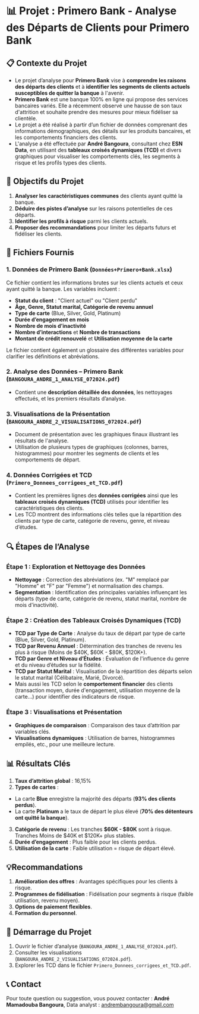 # 📊 Projet : Primero Bank - Analyse des Départs de Clients pour Primero Bank

## 📋 Contexte du Projet

- Le projet d’analyse pour **Primero Bank** vise à **comprendre les raisons des départs des clients** et à **identifier les segments de clients actuels susceptibles de quitter la banque** à l'avenir.
- **Primero Bank** est une banque 100% en ligne qui propose des services bancaires variés. Elle a récemment observé une hausse de son taux d'attrition et souhaite prendre des mesures pour mieux fidéliser sa clientèle.
- Le projet a été réalisé à partir d’un fichier de données comprenant des informations démographiques, des détails sur les produits bancaires, et les comportements financiers des clients.
- L'analyse a été effectuée par **André Bangoura**, consultant chez **ESN Data**, en utilisant des **tableaux croisés dynamiques (TCD)** et divers graphiques pour visualiser les comportements clés, les segments à risque et les profils types des clients.

## 🎯 Objectifs du Projet

1. **Analyser les caractéristiques communes** des clients ayant quitté la banque.
2. **Déduire des pistes d’analyse** sur les raisons potentielles de ces départs.
3. **Identifier les profils à risque** parmi les clients actuels.
4. **Proposer des recommandations** pour limiter les départs futurs et fidéliser les clients.

## 📂 Fichiers Fournis

### 1. Données de Primero Bank (`Données+Primero+Bank.xlsx`)
Ce fichier contient les informations brutes sur les clients actuels et ceux ayant quitté la banque. Les variables incluent :

- **Statut du client** : "Client actuel" ou "Client perdu"
- **Âge, Genre, Statut marital, Catégorie de revenu annuel**
- **Type de carte** (Blue, Silver, Gold, Platinum)
- **Durée d’engagement en mois**
- **Nombre de mois d’inactivité**
- **Nombre d’interactions** et **Nombre de transactions**
- **Montant de crédit renouvelé** et **Utilisation moyenne de la carte**

Le fichier contient également un glossaire des différentes variables pour clarifier les définitions et abréviations.

### 2. **Analyse des Données – Primero Bank (`BANGOURA_ANDRE_1_ANALYSE_072024.pdf`)**
- Contient une **description détaillée des données**, les nettoyages effectués, et les premiers résultats d’analyse.

### 3. **Visualisations de la Présentation (`BANGOURA_ANDRE_2_VISUALISATIONS_072024.pdf`)**
- Document de présentation avec les graphiques finaux illustrant les résultats de l'analyse.
- Utilisation de plusieurs types de graphiques (colonnes, barres, histogrammes) pour montrer les segments de clients et les comportements de départ.

### 4. **Données Corrigées et TCD (`Primero_Donnees_corrigees_et_TCD.pdf`)**
- Contient les premières lignes des **données corrigées** ainsi que les **tableaux croisés dynamiques (TCD)** utilisés pour identifier les caractéristiques des clients.
- Les TCD montrent des informations clés telles que la répartition des clients par type de carte, catégorie de revenu, genre, et niveau d’études.

## 🔍 Étapes de l’Analyse

### Étape 1 : Exploration et Nettoyage des Données
- **Nettoyage** : Correction des abréviations (ex. "M" remplacé par "Homme" et "F" par "Femme") et normalisation des champs.
- **Segmentation** : Identification des principales variables influençant les départs (type de carte, catégorie de revenu, statut marital, nombre de mois d'inactivité).

### Étape 2 : Création des Tableaux Croisés Dynamiques (TCD)
- **TCD par Type de Carte** : Analyse du taux de départ par type de carte (Blue, Silver, Gold, Platinum).
- **TCD par Revenu Annuel** : Détermination des tranches de revenu les plus à risque (Moins de $40K, $60K - $80K, $120K+).
- **TCD par Genre et Niveau d’Études** : Évaluation de l'influence du genre et du niveau d’études sur la fidélité.
- **TCD par Statut Marital** : Visualisation de la répartition des départs selon le statut marital (Célibataire, Marié, Divorcé).
- Mais aussi les TCD selon le **comportement financier** des clients (transaction moyen, durée d'engagement, utilisation moyenne de la carte...) pour identifier des indicateurs de risque.

### Étape 3 : Visualisations et Présentation
- **Graphiques de comparaison** : Comparaison des taux d’attrition par variables clés.
- **Visualisations dynamiques** : Utilisation de barres, histogrammes empilés, etc., pour une meilleure lecture.

## 📊 Résultats Clés

1. **Taux d’attrition global** : 16,15%
2. **Types de cartes** :
  - La carte **Blue** enregistre la majorité des départs (**93% des clients perdus**).
  - La carte **Platinum** a le taux de départ le plus élevé (**70% des détenteurs ont quitté la banque**).
3. **Catégorie de revenu** : Les tranches **$60K - $80K** sont à risque. Tranches Moins de $40K et $120K+ plus stables.
4. **Durée d’engagement** : Plus faible pour les clients perdus.
5. **Utilisation de la carte** : Faible utilisation = risque de départ élevé.

## 💡Recommandations

1. **Amélioration des offres** : Avantages spécifiques pour les clients à risque.
2. **Programmes de fidélisation** : Fidélisation pour segments à risque (faible utilisation, revenu moyen).
3. **Options de paiement flexibles**.
4. **Formation du personnel**.

## 🚀 Démarrage du Projet
1. Ouvrir le fichier d’analyse (`BANGOURA_ANDRE_1_ANALYSE_072024.pdf`).
2. Consulter les visualisations (`BANGOURA_ANDRE_2_VISUALISATIONS_072024.pdf`).
3. Explorer les TCD dans le fichier `Primero_Donnees_corrigees_et_TCD.pdf`.

## 📞 Contact

Pour toute question ou suggestion, vous pouvez contacter :
**André Mamadouba Bangoura**, Data analyst : andrembangoura@gmail.com
